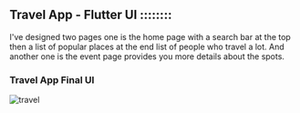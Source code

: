 ## Travel App - Flutter UI ::::::::

I've designed two pages one is the home page with a search bar at the top then a list of popular places at the end list of people who travel a lot. And another one is the event page provides you more details about the spots.

### Travel App Final UI

![travel](https://user-images.githubusercontent.com/36065206/155648962-f4e40737-0f63-4710-adc5-eda99c90524f.png)

